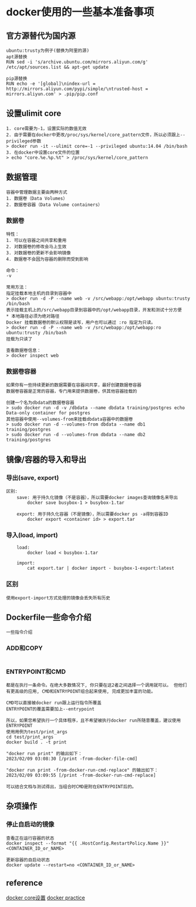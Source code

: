 # docker使用的一些基本准备事项

## 官方源替代为国内源
```
ubuntu:trusty为例子(替换为阿里的源)
apt源替换
RUN sed -i 's/archive.ubuntu.com/mirrors.aliyun.com/g' /etc/apt/sources.list && apt-get update

pip源替换
RUN echo -e '[global]\nindex-url = http://mirrors.aliyun.com/pypi/simple/\ntrusted-host = mirrors.aliyun.com' > .pip/pip.conf
```

## 设置ulimit core
```
1. core需要为-1，设置实际的数值无效
2. 由于需要在docker中更改/proc/sys/kernel/core_pattern文件，所以必须跟上--privileged参数
> docker run -it --ulimit core=-1 --privileged ubuntu:14.04 /bin/bash
3. 在docker中设置core文件的位置
> echo "core.%e.%p.%t" > /proc/sys/kernel/core_pattern
```

## 数据管理
```
容器中管理数据主要由两种方式
1. 数据卷（Data Volumes）
2. 数据卷容器（Data Volume containers）
```

### 数据卷
```
特性：
1. 可以在容器之间共享和重用
2. 对数据卷的修改会马上生效
3. 对数据卷的更新不会影响镜像
4. 数据卷不会因为容器的删除而受到影响

命令：
-v

常用方法：
指定挂载本地主机的目录到容器中
> docker run -d -P --name web -v /src/webapp:/opt/webapp ubuntu:trusty /bin/bash
表示挂载主机上的/src/webapp目录到容器中的/opt/webapp目录，开发和测试十分方便
* 本地路径必须为绝对路径
Docker 挂载数据卷的默认权限是读写，用户也可以通过 :ro 指定为只读。
> docker run -d -P --name web -v /src/webapp:/opt/webapp:ro ubuntu:trusty /bin/bash
挂载为只读了

查看数据卷信息：
> docker inspect web
```

### 数据卷容器
```
如果你有一些持续更新的数据需要在容器间共享，最好创建数据卷容器
数据卷容器是正常的容器，专门用来提供数据卷，供其他容器挂载的

创建一个名为dbdata的数据卷容器
> sudo docker run -d -v /dbdata --name dbdata training/postgres echo Data-only container for postgres 
其他容器中使用--volumes-from来挂载dbdata容器中的数据卷
> sudo docker run -d --volumes-from dbdata --name db1 training/postgres
> sudo docker run -d --volumes-from dbdata --name db2 training/postgres
```

## 镜像/容器的导入和导出
### 导出(save, export)
```
区别:
    save: 用于持久化镜像（不是容器），所以需要docker images查询镜像名来导出
        docker save busybox-1 > busybox-1.tar

    export: 用于持久化容器（不是镜像），所以需要docker ps -a得到容器ID
        docker export <container id> > export.tar
```

### 导入(load, import)
```
    load:
        docker load < busybox-1.tar

    import:
        cat export.tar | docker import - busybox-1-export:latest
```

### 区别
```
使用export-import方式处理的镜像会丢失所有历史
```

## Dockerfile一些命令介绍
```
一些指令介绍
```

### ADD和COPY
```

```

### ENTRYPOINT和CMD
```
都是在执行一条命令。在绝大多数情况下, 你只要在这2者之间选择一个调用就可以。 但他们有更高级的应用, CMD和ENTRYPOINT组合起来使用, 完成更加丰富的功能。

CMD可以直接被docker run跟上运行指令所覆盖
ENTRYPOINT的覆盖需要加上--entrypoint

所以，如果您希望执行一个具体程序，且不希望被执行docker run所随意覆盖，建议使用ENTRYPOINT
使用用例为test/print_args
cd test/print_args
docker build . -t print

"docker run print" 的输出如下：
2023/02/09 03:08:30 [/print -from-docker-file-cmd]

"docker run print -from-docker-run-cmd-replace" 的输出如下：
2023/02/09 03:09:55 [/print -from-docker-run-cmd-replace]

可以结合文档与测试得出，当组合时CMD是附在ENTRYPOINT后的。
```

## 杂项操作

### 停止自启动的镜像
```
查看正在运行容器的状态
docker inspect --format "{{ .HostConfig.RestartPolicy.Name }}" <CONTAINER_ID_or_NAME>

更新容器的自启动状态
docker update --restart=no <CONTAINER_ID_or_NAME>
```

## reference
[docker core设置](http://ephrain.pixnet.net/blog/post/61630024-%5Bdocker%5D-%E5%9C%A8-container-%E8%A3%A1%E8%A8%AD%E5%AE%9A-core-dump-%E7%9A%84%E6%AA%94%E6%A1%88%E5%90%8D%E7%A8%B1)
[docker practice](https://www.gitbook.com/book/yeasy/docker_practice/details)
